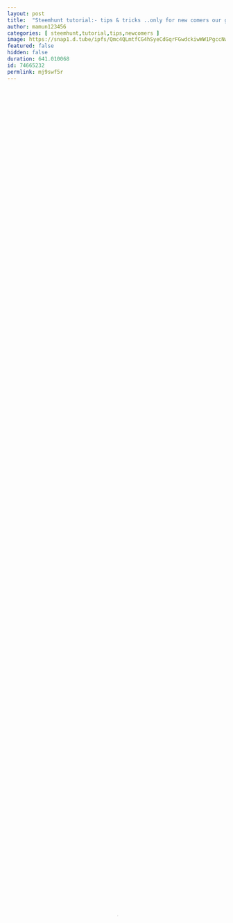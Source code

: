 ```yaml
---
layout: post
title:  "Steemhunt tutorial:- tips & tricks ..only for new comers our great platform steemhunt..."
author: mamun123456
categories: [ steemhunt,tutorial,tips,newcomers ]
image: https://snap1.d.tube/ipfs/Qmc4QLmtfCG4hSyeCdGqrFGwdckiwWW1PgccNwcNJNWmur
featured: false
hidden: false
duration: 641.010068
id: 74665232
permlink: mj9swf5r
---
```

    
<video poster="https://snap1.d.tube/ipfs/Qmc4QLmtfCG4hSyeCdGqrFGwdckiwWW1PgccNwcNJNWmur" autoplay="" id="player_html5_api" class="vjs-tech" style="width: 100%; height: 100%;" tabindex="-1" src="https://video.dtube.top/ipfs/QmU8a3xLppEHHeYhPU2eHGG8V1WUHeVHtuy36YBS1f1wpV"></video>

How are you all hoping that you are very good, again you have come up with a lot of important and a video to learn, and the words that I said in this video will certainly help in some of the new @steemhunt platforms.


![20190513_192712.png](https://cdn.steemitimages.com/DQmbUwH62NyK2xiJu3f2fLoTJQTxAUW7Gns1dSSb3SDt9MB/20190513_192712.png)

I always try to know as much as I know that I have tried to give the same amount of money to people, but I have received a bit of help.

And if you have any difficulty understanding, then comment me I will try my best to convince you.

And if you like this tutorial video of me in this tutorial post then do not forget to like comments.